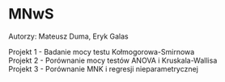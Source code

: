 # MNwS

Autorzy:
Mateusz Duma, Eryk Galas

Projekt 1 - Badanie mocy testu Kołmogorowa-Smirnowa  
Projekt 2 - Porównanie mocy testów ANOVA i Kruskala-Wallisa  
Projekt 3 - Porównanie MNK i regresji nieparametrycznej
